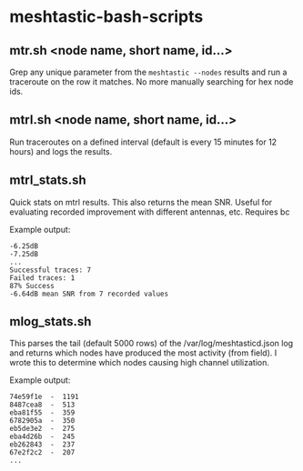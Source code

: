 # meshtastic-bash-scripts

## mtr.sh <node name, short name, id...>
Grep any unique parameter from the `meshtastic --nodes` results and run a traceroute on the row it matches. No more manually searching for hex node ids.

## mtrl.sh <node name, short name, id...>
Run traceroutes on a defined interval (default is every 15 minutes for 12 hours) and logs the results.

## mtrl_stats.sh
Quick stats on mtrl results. This also returns the mean SNR. Useful for evaluating recorded improvement with different antennas, etc. Requires bc

Example output:
```
-6.25dB
-7.25dB
...
Successful traces: 7
Failed traces: 1
87% Success
-6.64dB mean SNR from 7 recorded values
```

## mlog_stats.sh
This parses the tail (default 5000 rows) of the /var/log/meshtasticd.json log and returns which nodes have produced the most activity (from field). I wrote this to determine which nodes causing high channel utilization.

Example output:
```
74e59f1e  -  1191
8487cea8  -  513
eba81f55  -  359
6782905a  -  350
eb5de3e2  -  275
eba4d26b  -  245
eb262843  -  237
67e2f2c2  -  207
...
```
